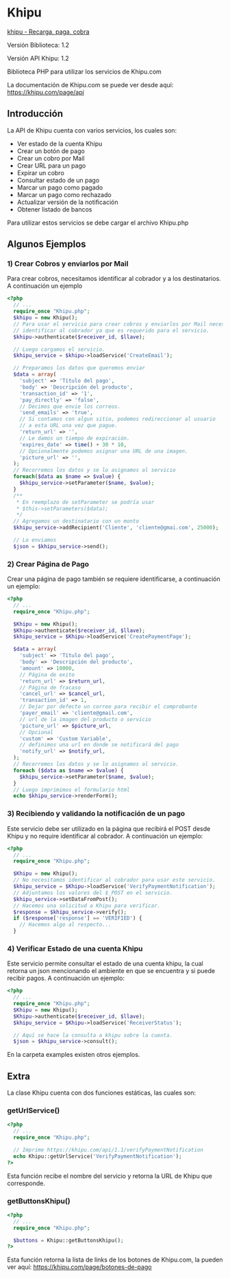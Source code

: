 # Khipu

[khipu - Recarga, paga, cobra](https://khipu.com)

Versión Biblioteca: 1.2

Versión API Khipu: 1.2

Biblioteca PHP para utilizar los servicios de Khipu.com

La documentación de Khipu.com se puede ver desde aquí: https://khipu.com/page/api

## Introducción

La API de Khipu cuenta con varios servicios, los cuales son:

* Ver estado de la cuenta Khipu
* Crear un botón de pago
* Crear un cobro por Mail
* Crear URL para un pago
* Expirar un cobro
* Consultar estado de un pago
* Marcar un pago como pagado
* Marcar un pago como rechazado
* Actualizar versión de la notificación
* Obtener listado de bancos

Para utilizar estos servicios se debe cargar el archivo Khipu.php


## Algunos Ejemplos
### 1) Crear Cobros y enviarlos por Mail

Para crear cobros, necesitamos identificar al cobrador y a los destinatarios.
A continuación un ejemplo

```php
<?php
  // ...
  require_once "Khipu.php";
  $khipu = new Khipu();
  // Para usar el servicio para crear cobros y enviarlos por Mail necesitamos
  // identificar al cobrador ya que es requerido para el servicio.
  $khipu->authenticate($receiver_id, $llave);

  // Luego cargamos el servicio.
  $khipu_service = $khipu->loadService('CreateEmail');

  // Preparamos los datos que queremos enviar
  $data = array(
    'subject' => 'Título del pago',
    'body' => 'Descripción del producto',
    'transaction_id' => '1',
    'pay_directly' => 'false',
    // Decimos que envie los correos.
    'send_emails' => 'true',
    // Si contamos con algun sitio, podemos redireccionar al usuario
    // a esta URL una vez que pague.
    'return_url' => '',
    // Le damos un tiempo de expiración.
    'expires_date' => time() + 30 * 10,
    // Opcionalmente podemos asignar una URL de una imagen.
    'picture_url' => '',
  );
  // Recorremos los datos y se lo asignamos al servicio
  foreach($data as $name => $value) {
    $khipu_service->setParameter($name, $value);
  }
  /**
   * En reemplazo de setParameter se podría usar
   * $this->setParameters($data);
   */
  // Agregamos un destinatario con un monto
  $khipu_service->addRecipient('Cliente', 'cliente@gmai.com', 25000);

  // Lo enviamos
  $json = $khipu_service->send();

```

### 2) Crear Página de Pago

Crear una página de pago también se requiere identificarse, a continuación un
ejemplo:

```php
<?php
  // ...
  require_once "Khipu.php";

  $Khipu = new Khipu();
  $Khipu->authenticate($receiver_id, $llave);
  $khipu_service = $Khipu->loadService('CreatePaymentPage');

  $data = array(
    'subject' => 'Título del pago',
    'body' => 'Descripción del producto',
    'amount' => 10000,
    // Página de exito
    'return_url' => $return_url,
    // Página de fracaso
    'cancel_url' => $cancel_url,
    'transaction_id' => 1,
    // Dejar por defecto un correo para recibir el comprobante
    'payer_email' => 'cliente@gmail.com',
    // url de la imagen del producto o servicio
    'picture_url' => $picture_url,
    // Opcional
    'custom' => 'Custom Variable',
    // definimos una url en donde se notificará del pago
    'notify_url' => $notify_url,
  );
  // Recorremos los datos y se lo asignamos al servicio.
  foreach ($data as $name => $value) {
    $khipu_service->setParameter($name, $value);
  }
  // Luego imprimimos el formulario html
  echo $khipu_service->renderForm();

```

### 3) Recibiendo y validando la notificación de un pago

Este servicio debe ser utilizado en la página que recibirá el POST desde
Khipu y no require identificar al cobrador.
A continuación un ejemplo:

```php
<?php
  // ...
  require_once "Khipu.php";

  $Khipu = new Khipu();
  // No necesitamos identificar al cobrador para usar este servicio.
  $khipu_service = $Khipu->loadService('VerifyPaymentNotification');
  // Adjuntamos los valores del $_POST en el servicio.
  $khipu_service->setDataFromPost();
  // Hacemos una solicitud a Khipu para verificar.
  $response = $khipu_service->verify();
  if ($response['response'] == 'VERIFIED') {
    // Hacemos algo al respecto...
  }

```

### 4) Verificar Estado de una cuenta Khipu

Este servicio permite consultar el estado de una cuenta khipu, la cual retorna
un json mencionando el ambiente en que se encuentra y si puede recibir pagos.
A continuación un ejemplo:

```php
<?php
  // ...
  require_once "Khipu.php";
  $Khipu = new Khipu();
  $Khipu->authenticate($receiver_id, $llave);
  $khipu_service = $Khipu->loadService('ReceiverStatus');

  // Aquí se hace la consulta a khipu sobre la cuenta.
  $json = $khipu_service->consult();

```

En la carpeta examples existen otros ejemplos.

## Extra

La clase Khipu cuenta con dos funciones estáticas, las cuales son:

### getUrlService()
```php
<?php
  // ...
  require_once "Khipu.php";

  // Imprime https://khipu.com/api/1.1/verifyPaymentNotification
  echo Khipu::getUrlService('VerifyPaymentNotification');
?>
```
Esta función recibe el nombre del servicio y retorna la URL de Khipu que
corresponde.

### getButtonsKhipu()
```php
<?php
  // ...
  require_once "Khipu.php";

  $buttons = Khipu::getButtonsKhipu();
?>
```
Esta función retorna la lista de links de los botones de Khipu.com, la pueden ver
aquí: https://khipu.com/page/botones-de-pago

